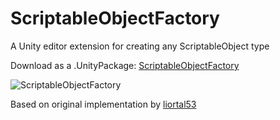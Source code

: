 # ScriptableObjectFactory
A Unity editor extension for creating any ScriptableObject type

Download as a .UnityPackage: [ScriptableObjectFactory](https://www.dropbox.com/s/f8fwosvjt8obi6h/ScriptableObjectFactory.unitypackage?dl=0)

![ScriptableObjectFactory](https://i.imgur.com/ozpUh0j.png)

Based on original implementation by [liortal53](https://github.com/liortal53/ScriptableObjectFactory)
